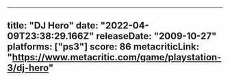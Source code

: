 
---
title: "DJ Hero"
date: "2022-04-09T23:38:29.166Z"
releaseDate: "2009-10-27"
platforms: ["ps3"]
score: 86
metacriticLink: "https://www.metacritic.com/game/playstation-3/dj-hero"
---
